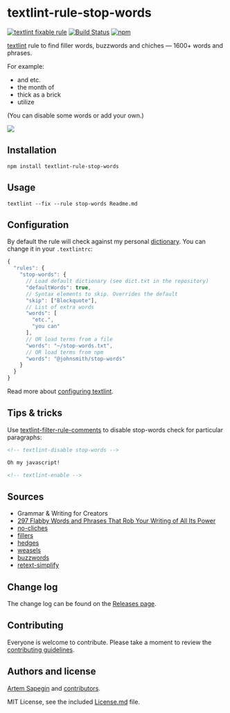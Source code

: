 # textlint-rule-stop-words

[![textlint fixable rule](https://img.shields.io/badge/textlint-fixable-green.svg?style=social)](https://textlint.github.io/)
[![Build Status](https://travis-ci.org/sapegin/textlint-rule-stop-words.svg)](https://travis-ci.org/sapegin/textlint-rule-stop-words)
[![npm](https://img.shields.io/npm/v/textlint-rule-stop-words.svg)](https://www.npmjs.com/package/textlint-rule-stop-words)

[textlint](https://github.com/textlint/textlint) rule to find filler words, buzzwords and chiches — 1600+ words and phrases.

For example:

* and etc.
* the month of
* thick as a brick
* utilize

(You can disable some words or add your own.)

![](https://d3vv6lp55qjaqc.cloudfront.net/items/2P3W3w0d1N0K421H333m/textlint-rule-stop-words.png)

## Installation

```shell
npm install textlint-rule-stop-words
```

## Usage

```shell
textlint --fix --rule stop-words Readme.md
```

## Configuration

By default the rule will check against my personal [dictionary](./dict.txt). You can change it in your `.textlintrc`:

```js
{
  "rules": {
    "stop-words": {
      // Load default dictionary (see dict.txt in the repository)
      "defaultWords": true,
      // Syntax elements to skip. Overrides the default
      "skip": ["Blockquote"],
      // List of extra words
      "words": [
        "etc.",
        "you can"
      ],
      // OR load terms from a file
      "words": "~/stop-words.txt",
      // OR load terms from npm
      "words": "@johnsmith/stop-words"
    }
  }
}
```

Read more about [configuring textlint](https://github.com/textlint/textlint/blob/master/docs/configuring.md).

## Tips & tricks

Use [textlint-filter-rule-comments](https://github.com/textlint/textlint-filter-rule-comments) to disable stop-words check for particular paragraphs:

```markdown
<!-- textlint-disable stop-words -->

Oh my javascript!

<!-- textlint-enable -->
```

## Sources

* Grammar & Writing for Creators
* [297 Flabby Words and Phrases That Rob Your Writing of All Its Power](https://smartblogger.com/weak-writing/)
* [no-cliches](https://github.com/dunckr/no-cliches/)
* [fillers](https://github.com/wooorm/fillers/)
* [hedges](https://github.com/wooorm/hedges/)
* [weasels](https://github.com/wooorm/weasels/)
* [buzzwords](https://github.com/wooorm/buzzwords/)
* [retext-simplify](https://github.com/wooorm/retext-simplify/)

## Change log

The change log can be found on the [Releases page](https://github.com/sapegin/textlint-rule-stop-words/releases).

## Contributing

Everyone is welcome to contribute. Please take a moment to review the [contributing guidelines](Contributing.md).

## Authors and license

[Artem Sapegin](http://sapegin.me) and [contributors](https://github.com/sapegin/textlint-rule-stop-words/graphs/contributors).

MIT License, see the included [License.md](License.md) file.
